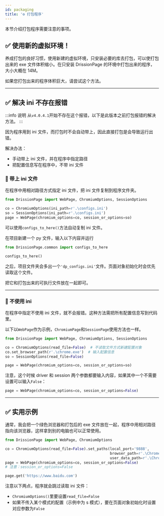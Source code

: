 ```yaml
---
id: packaging
title: '⚙️ 打包程序'
---
```


本节介绍打包程序需要注意的事项。

## ✅️️ 使用新的虚拟环境！

养成打包的良好习惯，使用新建的虚拟环境，只安装必要的库去打包，可以使打包出来的 exe 文件体积缩小。在只安装 DrissionPage 的环境中打包出来的程序，大小大概在 14M。

如果您打包出来的程序体积巨大，请尝试这个方法。

---

## ✅️️ 解决 ini 不存在报错

:::info 说明
    从`v4.0.4.1`开始不存在这个报错，以下是此版本之前打包报错的解决方法。
:::

因为程序用到 ini 文件，而打包时不会自动带上，因此直接打包是会导致运行出错。

解决办法：

- 手动带上 ini 文件，并在程序中指定路径
- 把配置信息写在程序中，不带 ini 文件

### 📌 带上 ini 文件

在程序中用相对路径方式指定 ini 文件，把 ini 文件复制到程序文件夹。

```python
from DrissionPage import WebPage, ChromiumOptions, SessionOptions

co = ChromiumOptions(ini_path=r'.\configs.ini')
so = SessionOptions(ini_path=r'.\configs.ini')
page = WebPage(chromium_options=co, session_or_options=so)
```

可以使用`configs_to_here()`方法自动复制 ini 文件。

在项目新建一个 py 文件，输入以下内容并运行

```python
from DrissionPage.common import configs_to_here

configs_to_here()
```

之后，项目文件夹会多出一个`'dp_configs.ini'`文件。页面对象初始化时会优先读取这个文件。

把它和打包出来的可执行文件放在一起即可。

---

### 📌 不使用 ini

在程序中指定不使用 ini 文件，就不会报错。这种方法需把所有配置信息写到代码里。

以下以`WebPage`作为示例，`ChromiumPage`和`SessionPage`使用方法也一样。

```python
from DrissionPage import WebPage, ChromiumOptions, SessionOptions

co = ChromiumOptions(read_file=False)  # 不读取文件方式新建配置对象
co.set_browser_path(r'.\chrome.exe')  # 输入配置信息
so = SessionOptions(read_file=False)

page = WebPage(chromium_options=co, session_or_options=so)
```

注意，这个时候 driver 和 session 两个参数都要输入内容，如果其中一个不需要设置可以输入`False`：

```python
page = WebPage(chromium_options=co, session_or_options=False)
```

---

## ✅️️ 实用示例

通常，我会把一个绿色浏览器和打包后的 exe 文件放在一起，程序中用相对路径指向该浏览器，这样拿到别的电脑也可以正常使用。

```python
from DrissionPage import WebPage, ChromiumOptions

co = ChromiumOptions(read_file=False).set_paths(local_port='9888',
                                                browser_path=r'.\Chrome\chrome.exe',
                                                user_data_path=r'.\Chrome\userData')
page = WebPage(chromium_options=co, session_or_options=False)
# 注意：session_or_options=False

page.get('https://www.baidu.com')
```

注意以下两点，程序就会跳过读取 ini 文件：

- `ChromiumOptions()`里要设置`read_file=False`
- 如果不传入某个模式的配置（示例中为 s 模式），要在页面对象初始化时设置对应参数为`False`
